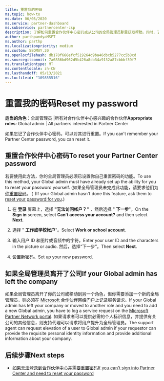 ```yaml
---
title: 重置我的密码
ms.topic: how-to
ms.date: 06/05/2020
ms.service: partner-dashboard
ms.subservice: partnercenter-csp
description: 了解如何重置合作伙伴中心密码或从公司的全局管理员那里获取帮助。同时，了解如何添加新的合作伙伴中心全局管理员。
author: parthpandyaMSFT
ms.author: parthp
ms.localizationpriority: medium
ms.custom: SEOMAY.20
ms.openlocfilehash: db178f668efcf519264d9ba46dbcb5277cc5b8cd
ms.sourcegitcommit: 7a6836bd962d5b426a8cb34a9132a87cbbbf39f7
ms.translationtype: MT
ms.contentlocale: zh-CN
ms.lasthandoff: 05/13/2021
ms.locfileid: "109855516"
---
```

# <a name="reset-my-password"></a><span data-ttu-id="0ce1e-103">重置我的密码</span><span class="sxs-lookup"><span data-stu-id="0ce1e-103">Reset my password</span></span>
 
<span data-ttu-id="0ce1e-104">**适当的角色**：全局管理员 |所有对合作伙伴中心感兴趣的合作伙伴</span><span class="sxs-lookup"><span data-stu-id="0ce1e-104">**Appropriate roles**: Global admin | All partners interested in Partner Center</span></span>


<span data-ttu-id="0ce1e-105">如果忘记了合作伙伴中心密码，可以对其进行重置。</span><span class="sxs-lookup"><span data-stu-id="0ce1e-105">If you can't remember your Partner Center password, you can reset it.</span></span>

## <a name="to-reset-your-partner-center-password"></a><span data-ttu-id="0ce1e-106">重置合作伙伴中心密码</span><span class="sxs-lookup"><span data-stu-id="0ce1e-106">To reset your Partner Center password</span></span>

<span data-ttu-id="0ce1e-107">若要使用此方法，你的全局管理员必须已设置你自己重置密码的功能。</span><span class="sxs-lookup"><span data-stu-id="0ce1e-107">To use this method, your Global admin must have already set up the ability for you to reset your password yourself.</span></span> <span data-ttu-id="0ce1e-108"> (如果全局管理员未完成此功能，请要求他们为 [你重置密码](reset-a-user-password.md)。 ) </span><span class="sxs-lookup"><span data-stu-id="0ce1e-108">(If your Global admin hasn't done this feature, ask them to [reset your password for you](reset-a-user-password.md).)</span></span>

1. <span data-ttu-id="0ce1e-109">在 **登录** 屏幕上，选择 **"无法访问帐户？"** ，然后选择 " **下一步**"。</span><span class="sxs-lookup"><span data-stu-id="0ce1e-109">On the **Sign in** screen, select **Can't access your account?** and then select **Next**.</span></span>

2. <span data-ttu-id="0ce1e-110">选择 " **工作或学校帐户**"。</span><span class="sxs-lookup"><span data-stu-id="0ce1e-110">Select **Work or school account**.</span></span>

3. <span data-ttu-id="0ce1e-111">输入用户 ID 和图片或音频中的字符。</span><span class="sxs-lookup"><span data-stu-id="0ce1e-111">Enter your user ID and the characters in the picture or audio.</span></span> <span data-ttu-id="0ce1e-112">然后，选择“下一步”。</span><span class="sxs-lookup"><span data-stu-id="0ce1e-112">Then select **Next**.</span></span>

4. <span data-ttu-id="0ce1e-113">设置新密码。</span><span class="sxs-lookup"><span data-stu-id="0ce1e-113">Set up your new password.</span></span>

## <a name="if-your-global-admin-has-left-the-company"></a><span data-ttu-id="0ce1e-114">如果全局管理员离开了公司</span><span class="sxs-lookup"><span data-stu-id="0ce1e-114">If your Global admin has left the company</span></span>

<span data-ttu-id="0ce1e-115">如果全局管理员离开了你的公司或移动到另一个角色，但你需要添加一个新的全局管理员，则必须在 [Microsoft 合作伙伴网络门户](https://partner.microsoft.com/commercial#/)上记录服务请求。</span><span class="sxs-lookup"><span data-stu-id="0ce1e-115">If your Global admin has left your company or moved to another role and you need to add a new Global admin, you have to log a service request on the [Microsoft Partner Network portal](https://partner.microsoft.com/commercial#/).</span></span> <span data-ttu-id="0ce1e-116">如果请求者可以提供必需的个人标识信息，并提供有关公司的其他信息，则支持代理可以请求将用户提升为全局管理员。</span><span class="sxs-lookup"><span data-stu-id="0ce1e-116">The support agent can request elevation of a user to Global admin if your requestor can provide the requisite personal identity information and provide additional information about your company.</span></span> 

## <a name="next-steps"></a><span data-ttu-id="0ce1e-117">后续步骤</span><span class="sxs-lookup"><span data-stu-id="0ce1e-117">Next steps</span></span>

- [<span data-ttu-id="0ce1e-118">如果无法登录到合作伙伴中心并需要重置密码</span><span class="sxs-lookup"><span data-stu-id="0ce1e-118">If you can't sign into Partner Center and need to reset your password</span></span>](unable-to-sign-in.md)